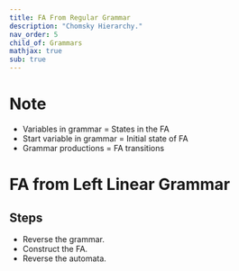 ```yaml
---
title: FA From Regular Grammar
description: "Chomsky Hierarchy."
nav_order: 5
child_of: Grammars
mathjax: true
sub: true
---
```


# Note

- Variables in grammar = States in the FA
- Start variable in grammar = Initial state of FA
- Grammar productions = FA transitions

# FA from Left Linear Grammar

## Steps

- Reverse the grammar.
- Construct the FA.
- Reverse the automata.